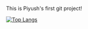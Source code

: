 This is Piyush's first git project!

[//]: # (Top languages)
[![Top Langs](https://github-readme-stats.vercel.app/api/top-langs/?username=py-piyush&theme=dracula)](https://github.com/py-piyush/github-readme-stats)
